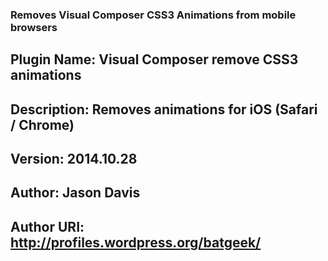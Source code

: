 ### Removes Visual Composer CSS3 Animations from mobile browsers

## Plugin Name: Visual Composer remove CSS3 animations

##  Description: Removes animations for iOS (Safari / Chrome)
##  Version: 2014.10.28
##  Author: Jason Davis
##  Author URI: http://profiles.wordpress.org/batgeek/

